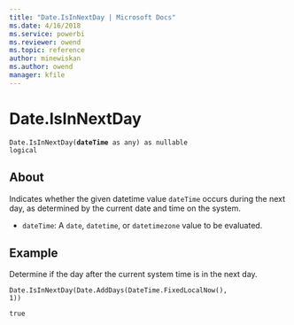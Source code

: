 ```yaml
---
title: "Date.IsInNextDay | Microsoft Docs"
ms.date: 4/16/2018
ms.service: powerbi
ms.reviewer: owend
ms.topic: reference
author: minewiskan
ms.author: owend
manager: kfile
---
```

# Date.IsInNextDay
<code>Date.IsInNextDay(**dateTime** as any) as nullable logical</code>

## About
Indicates whether the given datetime value <code>dateTime</code> occurs during the next day, as determined by the current date and time on the system. 
- <code>dateTime</code>: A <code>date</code>, <code>datetime</code>, or <code>datetimezone</code> value to be evaluated.

## Example 
Determine if the day after the current system time is in the next day.

<code>Date.IsInNextDay(Date.AddDays(DateTime.FixedLocalNow(), 1))</code>

<code>true</code>

